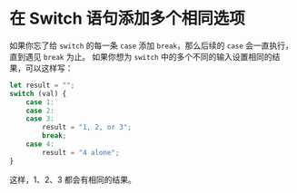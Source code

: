 # 在 Switch 语句添加多个相同选项

如果你忘了给 `switch` 的每一条 `case` 添加 `break`，那么后续的 `case` 会一直执行，直到遇见 `break` 为止。
如果你想为 `switch`
中的多个不同的输入设置相同的结果，可以这样写：

```javascript
let result = "";
switch (val) {
    case 1:
    case 2:
    case 3:
        result = "1, 2, or 3";
        break;
    case 4:
        result = "4 alone";
}
```

这样，1、2、3 都会有相同的结果。